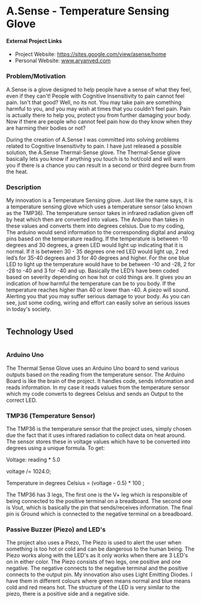 # A.Sense - Temperature Sensing Glove 

#### External Project Links
 - Project Website: https://sites.google.com/view/asense/home
 - Personal Website: www.aryanved.com


### Problem/Motivation 

A.Sense is a glove designed to help people have a sense of what they feel, even if they can't! People with Cognitive Insensitivity to pain cannot feel pain. Isn't that good? Well, no its not. You may take pain are something harmful to you, and you may wish at times that you couldn't feel pain. Pain is actually there to help you, protect you from further damaging your body. Now if there are people who cannot feel pain how do they know when they are harming their bodies or not?

During the creation of A.Sense I was committed into solving problems related to Cognitive Insensitivity to pain. I have just released a possible solution, the A.Sense Thermal-Sense glove. The Thermal-Sense glove basically lets you know if anything you touch is to hot/cold and will warn you if there is a chance you can result in a second or third degree burn from the heat.

### Description

My innovation is a Temperature Sensing glove. Just like the name says, it is a temperature sensing glove which uses a temperature sensor (also known as the TMP36). The temperature  sensor takes in infrared radiation given off by heat which then are converted into values. The Arduino than takes in these values and converts them into degrees celsius. Due to my coding, The arduino would send information to the corresponding digital and analog pins based on the temperature reading. If the temperature is between -10 degrees and 30 degrees, a green LED would light up indicating that it is normal. If it is between 30 - 35 degrees one red LED would light up, 2 red led’s for 35-40 degrees and 3 for 40 degrees and higher. For the one blue LED to light up the temperature would have to be between -10 and -28, 2 for -28 to -40 and 3 for -40 and up. Basically the LED’s have been coded based on severity depending on how hot or cold things are. It gives you an indication of how harmful the temperature can be to you body. If the temperature reaches higher than 40 or lower than -40. A piezo will sound. Alerting you that you may suffer serious damage to your body.  As you can see, just some coding, wiring and effort can easily solve an serious issues in today's society.

#
#

## Technology Used
#
### Arduino Uno
  
The Thermal Sense Glove uses an Arduino Uno board to send various outputs based on the reading from the temperature sensor. The Arduino Board is like the brain of the project. It handles code, sends information and reads information.  In my case it reads values from the temperature sensor which my code converts to degrees Celsius and sends an Output to the correct LED.


### TMP36 (Temperature Sensor)

The TMP36 is the temperature sensor that the project uses, simply chosen due the fact that it uses infrared radiation to collect data on heat around. The sensor stores these in voltage values which have to be converted into degrees using a unique formula. To get:

Voltage:  reading * 5.0 

voltage /= 1024.0; 

Temperature in degrees Celsius = (voltage - 0.5) * 100 ;  

The TMP36 has 3 legs, The first one is the V+ leg which is responsible of being connected to the positive terminal on a breadboard. The second one is Vout, which is basically the pin that sends/receives information. The final pin is Ground which is connected to the negative terminal on a breadboard.
                                          
### Passive Buzzer (Piezo) and LED's

The project also uses a Piezo, The Piezo is used to alert the user when something is too hot or cold and can be dangerous to the human being. The Piezo works along with the LED's as it only works when there are 3 LED's on in either color. The Piezo consists of two legs, one positive and one negative.  The negative connects to the negative terminal and the positive connects to the output pin. My innovation also uses Light Emitting Diodes. I have them in different colours where green means normal and blue means cold and red means hot. The structure of the LED is very similar to the piezo, there is a positive side and a negative side. 
